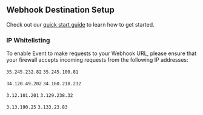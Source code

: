 ## Webhook Destination Setup

Check out our [quick start guide](https://docs.event.dev/) to learn how to get started.

### IP Whitelisting

To enable Event to make requests to your Webhook URL, please ensure that your firewall accepts incoming requests from the following IP addresses:

`35.245.232.82` `35.245.100.81`

`34.120.49.202` `34.160.218.232`

`3.12.101.201` `3.129.238.32`

`3.13.190.25` `3.133.23.83`